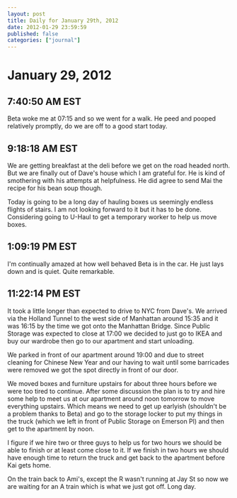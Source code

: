 ```yaml
---
layout: post
title: Daily for January 29th, 2012
date: 2012-01-29 23:59:59
published: false
categories: ["journal"]
---
```

 
# January 29, 2012

## 7:40:50 AM EST

Beta woke me at 07:15 and so we went for a walk. He peed and pooped relatively promptly, do we are off to a good start today. 

## 9:18:18 AM EST

We are getting breakfast at the deli before we get on the road headed north. But we are finally out of Dave's house which I am grateful for. He is kind of smothering with his attempts at helpfulness. He did agree to send Mai the recipe for his bean soup though. 

Today is going to be a long day of hauling boxes us seemingly endless flights of stairs. I am not looking forward to it but it has to be done. Considering going to U-Haul to get a temporary worker to help us move boxes. 

## 1:09:19 PM EST

I'm continually amazed at how well behaved Beta is in the car. He just lays down and is quiet. Quite remarkable. 

## 11:22:14 PM EST

It took a little longer than expected to drive to NYC from Dave's. We arrived via the Holland Tunnel to the west side of Manhattan around 15:35 and it was 16:15 by the time we got onto the Manhattan Bridge. Since Public Storage was expected to close at 17:00 we decided to just go to IKEA and buy our wardrobe then go to our apartment and start unloading. 

We parked in front of our apartment around 19:00 and due to street cleaning for Chinese New Year and our having to wait until some barricades were removed we got the spot directly in front of our door. 

We moved boxes and furniture upstairs for about three hours before we were too tired to continue. After some discussion the plan is to try and hire some help to meet us at our apartment around noon tomorrow to move everything upstairs. Which means we need to get up earlyish (shouldn't be a problem thanks to Beta) and go to the storage locker to put my things in the truck (which we left in front of Public Storage on Emerson Pl) and then get to the apartment by noon. 

I figure if we hire two or three guys to help us for two hours we should be able to finish or at least come close to it. If we finish in two hours we should have enough time to return the truck and get back to the apartment before Kai gets home. 

On the train back to Ami's, except the R wasn't running at Jay St so now we are waiting for an A train which is what we just got off. Long day. 